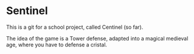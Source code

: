 # Sentinel

This is a git for a school project, called Centinel (so far).

The idea of the game is a Tower defense, adapted into a magical medieval age, where you have to defense a cristal.
